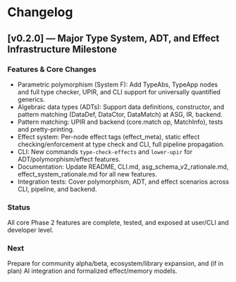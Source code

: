# Changelog

## [v0.2.0] — Major Type System, ADT, and Effect Infrastructure Milestone

### Features & Core Changes

- Parametric polymorphism (System F): Add TypeAbs, TypeApp nodes and full type checker, UPIR, and CLI support for universally quantified generics.
- Algebraic data types (ADTs): Support data definitions, constructor, and pattern matching (DataDef, DataCtor, DataMatch) at ASG, IR, backend.
- Pattern matching: UPIR and backend (core.match op, MatchInfo), tests and pretty-printing.
- Effect system: Per-node effect tags (effect_meta), static effect checking/enforcement at type check and CLI, full pipeline propagation.
- CLI: New commands `type-check-effects` and `lower-upir` for ADT/polymorphism/effect features.
- Documentation: Update README, CLI.md, asg_schema_v2_rationale.md, effect_system_rationale.md for all new features.
- Integration tests: Cover polymorphism, ADT, and effect scenarios across CLI, pipeline, and backend.

### Status

All core Phase 2 features are complete, tested, and exposed at user/CLI and developer level.

### Next

Prepare for community alpha/beta, ecosystem/library expansion, and (if in plan) AI integration and formalized effect/memory models.